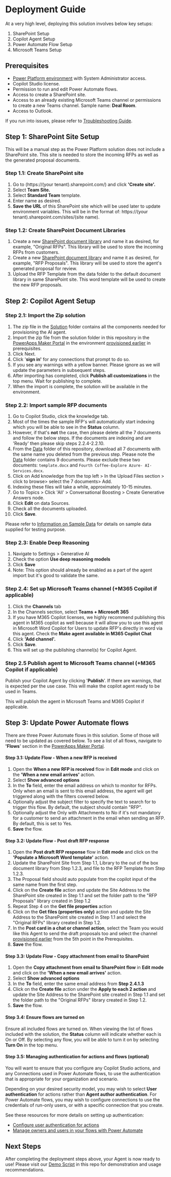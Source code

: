 # Deployment Guide

At a very high level, deploying this solution involves below key setups:

1. SharePoint Setup
2. Copilot Agent Setup
3. Power Automate Flow Setup
4. Microsoft Teams Setup

## Prerequisites

* [Power Platform environment](https://learn.microsoft.com/en-us/power-platform/admin/create-environment) with System Administrator access.
* Copilot Studio license.
* Permission to run and edit Power Automate flows.
* Access to create a SharePoint site.
* Access to an already existing Microsoft Teams channel or permissions to create a new Teams channel. Sample name: **Deal Room**.
* Access to Outlook.

If you run into issues, please refer to [Troubleshooting Guide](./TROUBLESHOOTING_GUIDE.md).

## Step 1: SharePoint Site Setup

This will be a manual step as the Power Platform solution does not include a SharePoint site. This site is needed to store the incoming RFPs as well as the generated proposal documents.

### Step 1.1: Create SharePoint site

1. Go to (https://(your tenant).sharepoint.com/) and click **'Create site'.**
2. Select **Team Site.**
3. Select **Standard Team** template.
4. Enter name as desired.
5. **Save the URL** of this SharePoint site which will be used later to update environment variables. This will be in the format of: https://(your tenant).sharepoint.com/sites/(site name).

### Step 1.2: Create SharePoint Document Libraries

1. Create a new [SharePoint document library](https://support.microsoft.com/en-us/office/create-a-document-library-in-sharepoint-306728fe-0325-4b28-b60d-f902e1d75939#ID0EBF=Modern) and name it as desired, for example, "Original RFPs". This library will be used to store the incoming RFPs from customers.
2. Create a new [SharePoint document library](https://support.microsoft.com/en-us/office/create-a-document-library-in-sharepoint-306728fe-0325-4b28-b60d-f902e1d75939#ID0EBF=Modern) and name it as desired, for example, "RFP Proposals". This library will be used to store the agent's generated proposal for review.
3. Upload the RFP Template from the data folder to the default document library in same SharePoint site. This word template will be used to create the new RFP proposals.

## Step 2: Copilot Agent Setup

### Step 2.1: Import the Zip solution

1. The zip file in the [Solution](./Solution) folder contains all the components needed for provisioning the AI agent.
2. Import the zip file from the solution folder in this repository in the [PowerApps Maker Portal](https://make.powerapps.com) in the environment [provisioned earlier](#prerequisites) in prerequisites.
3. Click Next.
4. Click '**sign in'** for any connections that prompt to do so.
5. If you see any warnings with a yellow banner. Please ignore as we will update the parameters in subsequent steps.
6. After importing has completed, click **Publish all customizations** in the top menu. Wait for publishing to complete.
7. When the import is complete, the solution will be available in the environment.

### Step 2.2: Import sample RFP documents

1. Go to Copilot Studio, click the knowledge tab.
2. Most of the times the sample RFP's will automatically start indexing which you will be able to see in the **Status** column.
3. However, if that's **not** the case, then please delete all the 7 documents and follow the below steps. If the documents are indexing and are 'Ready' then please skip steps 2.2.4-2.2.10.
4. From the [Data](./Data) folder of this repository, download all 7 documents with the same name you deleted from the previous step. Please note the [Data](./Data) folder contains 9 documents. Please exclude these two documents: `template.docx` and `Fourth Coffee-Explore Azure- AI-Services.docx`.
5. Click on Add knowledge from the top left > In the Upload Files section > click to browse> select the 7 documents> Add.
6. Indexing these files will take a while, approximately 10-15 minutes.
7. Go to Topics > Click 'All' > Conversational Boosting > Create Generative Answers node.
8. Click **Edit** on data Sources.
9. Check all the documents uploaded.
10. Click **Save**.

Please refer to [Information on Sample Data](./INFORMATION_ON_SAMPLE_DATA.md) for details on sample data supplied for testing purpose.

### Step 2.3: Enable Deep Reasoning

1. Navigate to Settings > Generative AI
2. Check the option **Use deep reasoning models**
3. Click **Save**
4. Note: This option should already be enabled as a part of the agent import but it's good to validate the same.

### Step 2.4: Set up Microsoft Teams channel (+M365 Copilot if applicable)

1. Click the **Channels** tab
2. In the Channels section, select **Teams + Microsoft 365**
3. If you have M365 Copilot licenses, we highly recommend publishing this agent in M365 copilot as well because it will allow you to use this agent in Microsoft Word Copilot for Users to update RFP's directly in word via this agent. Check the **Make agent available in M365 Copilot Chat**
4. Click **'Add channel'.**
5. Click **Save**.
6. This will set up the publishing channel(s) for Copilot Agent.

### Step 2.5 Publish agent to Microsoft Teams channel (+M365 Copilot if applicable)

Publish your Copilot Agent by clicking '**Publish**'. If there are warnings, that is expected per the use case. This will make the copilot agent ready to be used in Teams.

This will publish the agent in Microsoft Teams and M365 Copilot if applicable.

## Step 3: Update Power Automate flows

There are three Power Automate flows in this solution. Some of those will need to be updated as covered below. To see a list of all flows, navigate to **'Flows**' section in the [PowerApps Maker Portal](https://make.powerapps.com).

#### Step 3.1: Update Flow - When a new RFP is received

1. Open the **When a new RFP is received** flow in **Edit mode** and click on the **'When a new email arrives'** action.
2. Select **Show advanced options**
3. In the **To** field, enter the email address on which to monitor for RFPs. Only when an email is sent to this email address, the agent will get triggered along with the filters covered below.
4. Optionally adjust the subject filter to specify the text to search for to trigger this flow. By default, the subject should contain "RFP".
5. Optionally adjust the Only with Attachments to No if it's not mandatory for a customer to send an attachment in the email when sending an RFP. By default, this is set to Yes.
6. **Save** the flow.

#### Step 3.2: Update Flow - Post draft RFP response

1. Open the **Post draft RFP response** flow in **Edit mode** and click on the **'Populate a Microsoft Word template'** action.
2. Update the SharePoint Site from Step 1.1, Library to the out of the box document library from Step 1.2.3, and file to the RFP Template from Step 1.2.3.
3. The Proposal field should auto populate from the copilot input of the same name from the first step.
4. Click on the **Create file** action and update the Site Address to the SharePoint site created in Step 1.1 and set the folder path to the "RFP Proposals" library created in Step 1.2
5. Repeat Step 4 on the **Get file properties** action
6. Click on the **Get files (properties only)** action and update the Site Address to the SharePoint site created in Step 1.1 and select the "Original RFPs" library created in Step 1.2.
7. In the **Post card in a chat or channel action**, select the Team you would like this Agent to send the draft proposals too and select the channel [provisioned earlier](#prerequisites) from the 5th point in the Prerequisites.
8. **Save** the flow.

#### Step 3.3: Update Flow - Copy attachment from email to SharePoint

1. Open the **Copy attachment from email to SharePoint flow** in **Edit mode** and click on the **'When a new email arrives'** action.
2. Select **Show advanced options**
3. In the **To** field, enter the same email address from **Step 2.4.1.3**
4. Click on the **Create file** action under the **Apply to each 2 action** and update the Site Address to the SharePoint site created in Step 1.1 and set the folder path to the "Original RFPs" library created in Step 1.2.
5. **Save** the flow.

#### Step 3.4: Ensure flows are turned on

Ensure all included flows are turned on. When viewing the list of flows included with the solution, the **Status** column will indicate whether each is On or Off. By selecting any flow, you will be able to turn it on by selecting **Turn On** in the top menu.

#### Step 3.5: Managing authentication for actions and flows (optional)

You will want to ensure that you configure any Copilot Studio actions, and any Connections used in Power Automate flows, to use the authentication that is appropriate for your organization and scenario.

Depending on your desired security model, you may wish to select **User authentication** for actions rather than **Agent author authentication**. For Power Automate flows, you may wish to configure connections to use the credentials of run-only users, or with a specific connection that you create.

See these resources for more details on setting up authentication:

* [Configure user authentication for actions](https://learn.microsoft.com/en-us/microsoft-copilot-studio/configure-enduser-authentication)
* [Manage owners and users in your flows with Power Automate](https://learn.microsoft.com/en-us/sharepoint/dev/business-apps/power-automate/guidance/manage-list-flows)

## Next Steps

After completing the deployment steps above, your Agent is now ready to use! Please visit our [Demo Script](./DEMO_SCRIPT.md) in this repo for demonstration and usage recommendations.

